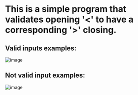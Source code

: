 # This is a simple program that validates opening '<' to have a corresponding '>' closing.
## Valid inputs examples:
![image](https://github.com/AlfonChitoSalano/Bracket/assets/20876086/aecb9e8e-5c5d-4805-bd05-00a8429e6212)

## Not valid input examples:
![image](https://github.com/AlfonChitoSalano/Bracket/assets/20876086/d3a1692e-c8b1-4662-89ac-b195ba405e4e)
